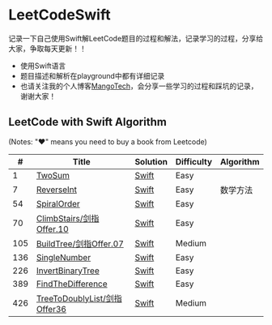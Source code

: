 # LeetCodeSwift

记录一下自己使用Swift解LeetCode题目的过程和解法，记录学习的过程，分享给大家，争取每天更新！！

- 使用Swift语言
- 题目描述和解析在playground中都有详细记录
- 也请关注我的个人博客[MangoTech](http://www.baronzhang107.xyz/)，会分享一些学习的过程和踩坑的记录，谢谢大家！

## LeetCode with Swift Algorithm

(Notes: "&hearts;" means you need to buy a book from Leetcode)


| # | Title | Solution | Difficulty | Algorithm |
|---| ----- | -------- | ---------- | ----------- |
|1|[TwoSum](https://leetcode-cn.com/problems/two-sum/) | [Swift](./Solution/P1.TwoSum/twoSum.playground)|Easy| |
|7|[ReverseInt](https://leetcode-cn.com/problems/reverse-integer/) | [Swift](./Solution/P7.ReverseInt/reverseInt.playground)|Easy|数学方法|
|54|[SpiralOrder](https://leetcode-cn.com/problems/shun-shi-zhen-da-yin-ju-zhen-lcof/) | [Swift](./Solution/P54.SpiralOrder剑指Offer29/spiralOrder.playground)|Easy| |
|70|[ClimbStairs/剑指Offer.10](https://leetcode-cn.com/problems/climbing-stairs/) | [Swift](./Solution/P70.ClimbStairs.剑指Offer10/climbStairs.playground)|Easy| |
|105|[BuildTree/剑指Offer.07](https://leetcode-cn.com/problems/construct-binary-tree-from-preorder-and-inorder-traversal/) | [Swift](./Solution/P105.BuildTree.剑指Offer07/buildTree.playground)|Medium| |
|136|[SingleNumber](https://leetcode-cn.com/problems/single-number/) | [Swift](./Solution/P136.SingleNumber/singleNumber.playground)|Easy| |
|226|[InvertBinaryTree](https://leetcode-cn.com/problems/invert-binary-tree/) | [Swift](./Solution/P226.InvertTree/invertTree.playground)|Easy| |
|389|[FindTheDifference](https://leetcode-cn.com/problems/find-the-difference/) | [Swift](./Solution/P389.FindTheDifference/findTheDifference.playground)|Easy| |
|426|[TreeToDoublyList/剑指Offer36](https://leetcode-cn.com/problems/er-cha-sou-suo-shu-yu-shuang-xiang-lian-biao-lcof/) | [Swift](./Solution/P426.TreeToDoublyList.剑指Offer36/treeToDoublyList.playground)|Medium| |

